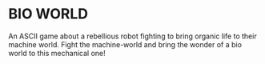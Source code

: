 # BIO WORLD

An ASCII game about a rebellious robot fighting to bring organic life to their machine world.
Fight the machine-world and bring the wonder of a bio world to this mechanical one!
